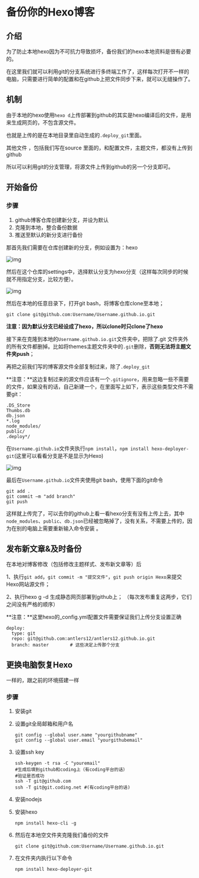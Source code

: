 # 备份你的Hexo博客

## 介绍

为了防止本地hexo因为不可抗力导致损坏，备份我们的hexo本地资料是很有必要的。

在这里我们就可以利用git的分支系统进行多终端工作了，这样每次打开不一样的电脑，只需要进行简单的配置和在github上把文件同步下来，就可以无缝操作了。



## 机制

由于本地的hexo使用`hexo d`上传部署到github的其实是hexo编译后的文件，是用来生成网页的，不包含源文件。

也就是上传的是在本地目录里自动生成的`.deploy_git`里面。

其他文件 ，包括我们写在source 里面的，和配置文件，主题文件，都没有上传到github

所以可以利用git的分支管理，将源文件上传到github的另一个分支即可。



## 开始备份

### 步骤

1. github博客仓库创建新分支，并设为默认
2. 克隆到本地，整合备份数据
3. 推送至默认的新分支进行备份



那首先我们需要在仓库创建新的分支，例如设置为：hexo

![img](https://pic1.zhimg.com/80/v2-ebb3e05632e85ab036663390305caa1c_720w.jpg?source=1940ef5c)

然后在这个仓库的settings中，选择默认分支为hexo分支（这样每次同步的时候就不用指定分支，比较方便）。

![img](https://pic4.zhimg.com/80/v2-1899b6219f3787832652813b958b9b3d_720w.jpg?source=1940ef5c)

然后在本地的任意目录下，打开git bash，将博客仓库clone至本地；

```
git clone git@github.com:Username/Username.github.io.git
```

**注意：因为默认分支已经设成了hexo，所以clone时只clone了hexo**



接下来在克隆到本地的`Username.github.io.git`文件夹中，把除了.git 文件夹外的所有文件都删掉。比如将themes主题文件夹中的`.git`删除，**否则无法将主题文件夹push**；

再把之前我们写的博客源文件全部复制过来，除了`.deploy_git`

**注意：**这边复制过来的源文件应该有一个`.gitignore`，用来忽略一些不需要的文件，如果没有的话，自己新建一个，在里面写上如下，表示这些类型文件不需要git：

```text
.DS_Store
Thumbs.db
db.json
*.log
node_modules/
public/
.deploy*/
```



在`Username.github.io`文件夹执行`npm install`，`npm install hexo-deployer-git`(这里可以看看分支是不是显示为Hexo)

![img](https://upload-images.jianshu.io/upload_images/4904768-2d12049be9999009.png?imageMogr2/auto-orient/strip|imageView2/2/w/476/format/webp)

最后在`Username.github.io`文件夹使用git bash，使用下面的git命令

```text
git add .
git commit –m "add branch"
git push 
```

这样就上传完了，可以去你的github上看一看hexo分支有没有上传上去，其中`node_modules`、`public`、`db.json`已经被忽略掉了，没有关系，不需要上传的，因为在别的电脑上需要重新输入命令安装 。



## 发布新文章&及时备份

在本地对博客修改（包括修改主题样式、发布新文章等）后

1、执行`git add`，`git commit -m "提交文件"`，`git push origin Hexo`来提交Hexo网站源文件；

2、执行hexo g -d 生成静态网页部署到github上；
 （每次发布重复这两步，它们之间没有严格的顺序）

**注意：**这里hexo的_config.yml配置文件需要保证我们上传分支设置正确

```
deploy:
  type: git
  repo: git@github.com:antlers12/antlers12.github.io.git
  branch: master		# 这些决定上传那个分支
```



## 更换电脑恢复Hexo

一样的，跟之前的环境搭建一样

### 步骤

1. 安装git

2. 设置git全局邮箱和用户名

   ```
   git config --global user.name "yourgithubname"
   git config --global user.email "yourgithubemail"
   ```

3. 设置ssh key

   ```
   ssh-keygen -t rsa -C "youremail"
   #生成后填到github和coding上（有coding平台的话）
   #验证是否成功
   ssh -T git@github.com
   ssh -T git@git.coding.net #(有coding平台的话)
   ```

4. 安装nodejs

5. 安装hexo

   ```
   npm install hexo-cli -g
   ```

6. 然后在本地空文件夹克隆我们备份的文件

   ```
   git clone git@github.com:Username/Username.github.io.git
   ```

7. 在文件夹内执行以下命令

   ```
   npm install hexo-deployer-git
   ```

   